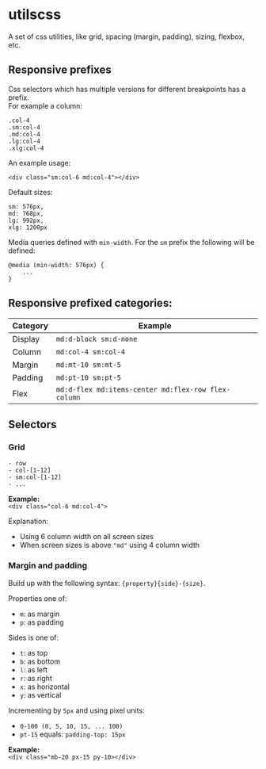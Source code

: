 # utilscss
A set of css utilities, like grid, spacing (margin, padding), sizing, flexbox, etc.

## Responsive prefixes
Css selectors which has multiple versions for different breakpoints has a prefix.   
For example a column:

```
.col-4
.sm:col-4
.md:col-4
.lg:col-4
.xlg:col-4
```
An example usage:

```
<div class="sm:col-6 md:col-4"></div>
```

Default sizes:

```
sm: 576px,
md: 768px,
lg: 992px,
xlg: 1200px
```

Media queries defined with `min-width`. For the `sm` prefix the following will be defined:
```
@media (min-width: 576px) {
    ...
}
```

## Responsive prefixed categories:

|Category | Example |
|-----|-------|
|Display|`md:d-block sm:d-none`|
|Column|`md:col-4 sm:col-4`|
|Margin|`md:mt-10 sm:mt-5`|
|Padding|`md:pt-10 sm:pt-5`|
|Flex|`md:d-flex md:items-center md:flex-row flex-column`|


## Selectors

### Grid
```
- row
- col-[1-12]
- sm:col-[1-12]
- ...
```

**Example:**  
`<div class="col-6 md:col-4">`

Explanation: 
 - Using 6 column width on all screen sizes
 - When screen sizes is above `"md"` using 4 column width

### Margin and padding
Build up with the following syntax: `{property}{side}-{size}`.

Properties one of:
- `m`: as margin
- `p`: as padding

Sides is one of:
- `t`: as top
- `b`: as bottom
- `l`: as left
- `r`: as right
- `x`: as horizontal
- `y`: as vertical

Incrementing by `5px` and using pixel units:
- `0-100 (0, 5, 10, 15, ... 100)`
- `pt-15` equals: `padding-top: 15px`

**Example:**  
`<div class="mb-20 px-15 py-10></div>`